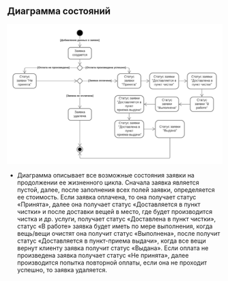 ## Диаграмма состояний
![Диаграмма](diagrams/statechart.png)
+ Диаграмма описывает все возможные состояния заявки на продолжении ее жизненного цикла. Сначала заявка является пустой, далее, после заполнения всех полей заявки, 
определяется ее стоимость. Если заявка оплачена, то она получает статус «Принята», далее она получает статус «Доставляется в пункт чистки» и после доставки вещей в место, 
где будет производится чистка и др. услуги, получает статус «Доставлена в пункт чистки», статус «В работе» заявка будет иметь по мере выполнения, когда вещь/вещи очистят она 
получит статус «Выполнена», после получит статус «Доставляется в пункт-приема выдачи», когда все вещи вернут клиенту заявка получит статус «Выдана». 
Если оплата не произведена заявка получает статус «Не принята», далее производится попытка повторной оплаты, если она не проходит успешно, то заявка удаляется.
